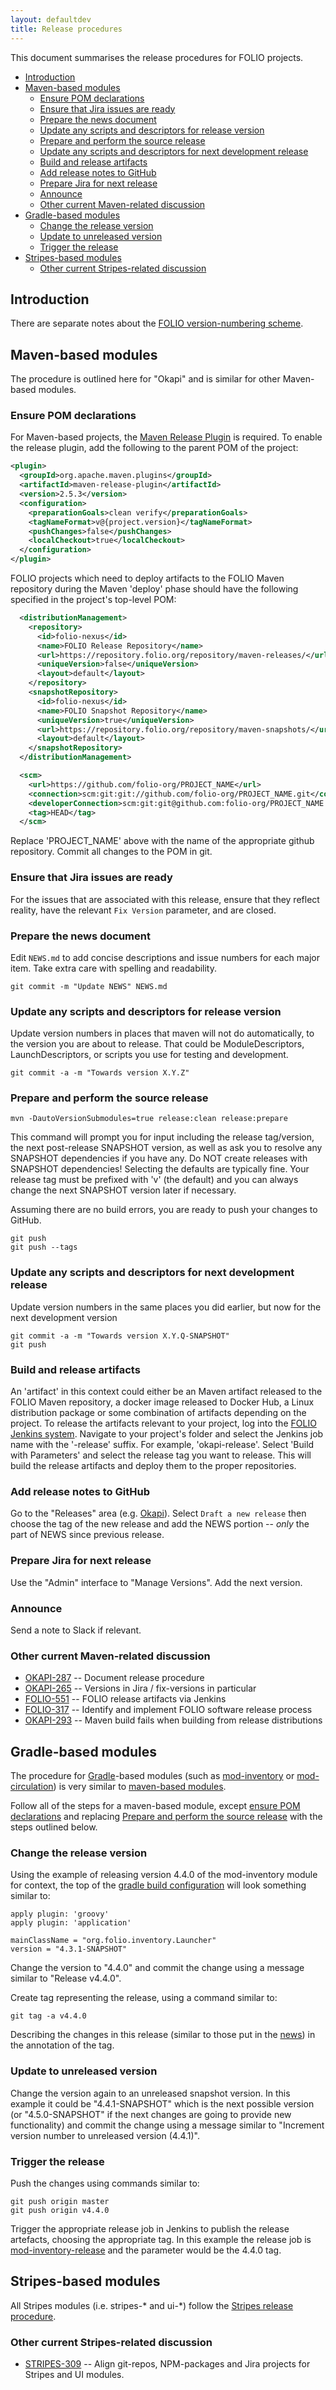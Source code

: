 ```yaml
---
layout: defaultdev
title: Release procedures
---
```


This document summarises the release procedures for FOLIO projects.

<!-- ../../okapi/doc/md2toc -l 2 -h 3 release-procedures.md -->
* [Introduction](#introduction)
* [Maven-based modules](#maven-based-modules)
    * [Ensure POM declarations](#ensure-pom-declarations)
    * [Ensure that Jira issues are ready](#ensure-that-jira-issues-are-ready)
    * [Prepare the news document](#prepare-the-news-document)
    * [Update any scripts and descriptors for release version](#update-any-scripts-and-descriptors-for-release-version)
    * [Prepare and perform the source release](#prepare-and-perform-the-source-release)
    * [Update any scripts and descriptors for next development release](#update-any-scripts-and-descriptors-for-next-development-release)
    * [Build and release artifacts](#build-and-release-artifacts)
    * [Add release notes to GitHub](#add-release-notes-to-github)
    * [Prepare Jira for next release](#prepare-jira-for-next-release)
    * [Announce](#announce)
    * [Other current Maven-related discussion](#other-current-maven-related-discussion)
* [Gradle-based modules](#gradle-based-modules)
    * [Change the release version](#change-the-release-version)
    * [Update to unreleased version](#update-to-unreleased-version)
    * [Trigger the release](#trigger-the-release)
* [Stripes-based modules](#stripes-based-modules)
    * [Other current Stripes-related discussion](#other-current-stripes-related-discussion)

## Introduction

There are separate notes about the
[FOLIO version-numbering scheme](http://dev.folio.org/community/contrib-code#version-numbers).

## Maven-based modules

The procedure is outlined here for "Okapi" and is similar for other Maven-based modules.

### Ensure POM declarations

For Maven-based projects, the [Maven Release Plugin](//maven.apache.org/maven-release/maven-release-plugin)
is required.  To enable the release plugin, add the following to
the parent POM of the project:

```xml
<plugin>
  <groupId>org.apache.maven.plugins</groupId>
  <artifactId>maven-release-plugin</artifactId>
  <version>2.5.3</version>
  <configuration>
    <preparationGoals>clean verify</preparationGoals>
    <tagNameFormat>v@{project.version}</tagNameFormat>
    <pushChanges>false</pushChanges>
    <localCheckout>true</localCheckout>
  </configuration>
</plugin>
```
FOLIO projects which need to deploy artifacts to the FOLIO Maven repository during the
Maven 'deploy' phase should have the following specified in the project's top-level POM:

```xml
  <distributionManagement>
    <repository>
      <id>folio-nexus</id>
      <name>FOLIO Release Repository</name>
      <url>https://repository.folio.org/repository/maven-releases/</url>
      <uniqueVersion>false</uniqueVersion>
      <layout>default</layout>
    </repository>
    <snapshotRepository>
      <id>folio-nexus</id>
      <name>FOLIO Snapshot Repository</name>
      <uniqueVersion>true</uniqueVersion>
      <url>https://repository.folio.org/repository/maven-snapshots/</url>
      <layout>default</layout>
    </snapshotRepository>
  </distributionManagement>

  <scm>
    <url>https://github.com/folio-org/PROJECT_NAME</url>
    <connection>scm:git:git://github.com/folio-org/PROJECT_NAME.git</connection>
    <developerConnection>scm:git:git@github.com:folio-org/PROJECT_NAME.git</developerConnection>
    <tag>HEAD</tag>
  </scm>
```

Replace 'PROJECT_NAME' above with the name of the appropriate github repository.
Commit all changes to the POM in git.


### Ensure that Jira issues are ready

For the issues that are associated with this release, ensure that they reflect reality,
have the relevant `Fix Version` parameter, and are closed.

### Prepare the news document

Edit `NEWS.md` to add concise descriptions and issue numbers for each major item.
Take extra care with spelling and readability.

```
git commit -m "Update NEWS" NEWS.md
```

### Update any scripts and descriptors for release version
Update version numbers in places that maven will not do automatically, to the
version you are about to release. That could be ModuleDescriptors, LaunchDescriptors,
or scripts you use for testing and development. <!-- We are moving towards
autogenerated ModuleDescriptors, but there may still be test cases etc -->

```
git commit -a -m "Towards version X.Y.Z"
```


### Prepare and perform the source release

```
mvn -DautoVersionSubmodules=true release:clean release:prepare
```
This command will prompt you for input including the release tag/version,
the next post-release SNAPSHOT version, as well as ask you to resolve
any SNAPSHOT dependencies if you have any. Do NOT create releases with
SNAPSHOT dependencies! Selecting the defaults are typically fine.
Your release tag must be prefixed with 'v' (the default) and you can
always change the next SNAPSHOT version later if necessary.

Assuming there are no build errors, you are ready to push your changes to
GitHub.

```
git push
git push --tags
```

### Update any scripts and descriptors for next development release
Update version numbers in the same places you did earlier, but now for the
next development version

```
git commit -a -m "Towards version X.Y.Q-SNAPSHOT"
git push
```


### Build and release artifacts

An 'artifact' in this context could either be an Maven artifact released to the FOLIO
Maven repository, a docker image released to Docker Hub, a Linux distribution package
or some combination of artifacts depending on the project.  To release the artifacts
relevant to your project, log into the [FOLIO Jenkins system](https://jenkins-aws.indexdata.com).
Navigate to your project's folder and select the Jenkins job name with the '-release' suffix.
For example, 'okapi-release'.   Select 'Build with Parameters' and select the release tag you
want to release.  This will build the release artifacts and deploy them to the proper
repositories.


### Add release notes to GitHub

Go to the "Releases" area (e.g.
[Okapi](https://github.com/folio-org/okapi/releases)).
Select `Draft a new release` then choose the tag of the new release and add the NEWS portion
-- *only* the part of NEWS since previous release.

### Prepare Jira for next release

Use the "Admin" interface to "Manage Versions". Add the next version.

### Announce

Send a note to Slack if relevant.

### Other current Maven-related discussion

* [OKAPI-287](https://issues.folio.org/browse/OKAPI-287)
  -- Document release procedure
* [OKAPI-265](https://issues.folio.org/browse/OKAPI-265)
  -- Versions in Jira / fix-versions in particular
* [FOLIO-551](https://issues.folio.org/browse/FOLIO-551)
  -- FOLIO release artifacts via Jenkins
* [FOLIO-317](https://issues.folio.org/browse/FOLIO-317)
  -- Identify and implement FOLIO software release process
* [OKAPI-293](https://issues.folio.org/browse/OKAPI-293)
  -- Maven build fails when building from release distributions

## Gradle-based modules

The procedure for [Gradle](https://gradle.org/)-based modules (such as [mod-inventory](https://github.com/folio-org/mod-inventory) or [mod-circulation](https://github.com/folio-org/mod-circulation)) is very similar to [maven-based modules](#maven-based-modules).

Follow all of the steps for a maven-based module, except [ensure POM declarations](#ensure-pom-declarations) and replacing
[Prepare and perform the source release](#prepare-and-perform-the-source-release) with the steps outlined below.

### Change the release version

Using the example of releasing version 4.4.0 of the mod-inventory module for context, the top of the [gradle build configuration](https://github.com/folio-org/mod-inventory/blob/master/build.gradle) will look something similar to:

```
apply plugin: 'groovy'
apply plugin: 'application'

mainClassName = "org.folio.inventory.Launcher"
version = "4.3.1-SNAPSHOT"
```

Change the version to "4.4.0" and commit the change using a message similar to "Release v4.4.0".

Create tag representing the release, using a command similar to:

```
git tag -a v4.4.0
```

Describing the changes in this release (similar to those put in the [news](#prepare-the-news-document)) in the annotation of the tag.

### Update to unreleased version

Change the version again to an unreleased snapshot version. In this example it could be "4.4.1-SNAPSHOT" which is the next possible version (or "4.5.0-SNAPSHOT" if the next changes are going to provide new functionality) and commit the change using a message similar to "Increment version number to unreleased version (4.4.1)".

### Trigger the release

Push the changes using commands similar to:

```
git push origin master
git push origin v4.4.0
```

Trigger the appropriate release job in Jenkins to publish the release artefacts, choosing the appropriate tag. In this example the release job is [mod-inventory-release](https://jenkins-aws.indexdata.com/view/Release%20jobs/job/mod-inventory-release/) and the parameter would be the 4.4.0 tag.

## Stripes-based modules

All Stripes modules (i.e. stripes-* and ui-*) follow the
[Stripes release procedure](https://github.com/folio-org/stripes-core/blob/master/doc/release-procedure.md).

### Other current Stripes-related discussion

* [STRIPES-309](https://issues.folio.org/browse/STRIPES-309)
  -- Align git-repos, NPM-packages and Jira projects for Stripes and UI modules.
